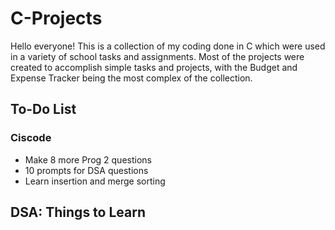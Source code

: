 # C-Projects
Hello everyone!
This is a collection of my coding done in C which were used in a variety of school tasks and assignments.
Most of the projects were created to accomplish simple tasks and projects, with the Budget and Expense Tracker being the most complex of the collection.

## To-Do List

### Ciscode
- Make 8 more Prog 2 questions
- 10 prompts for DSA questions
- Learn insertion and merge sorting

## DSA: Things to Learn
